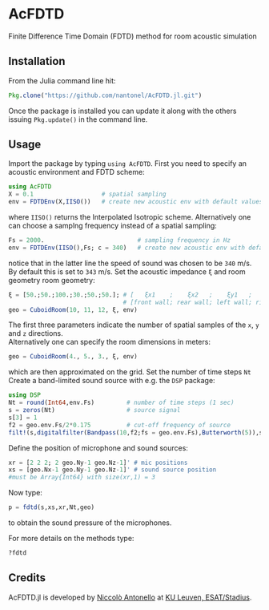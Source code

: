 # AcFDTD

Finite Difference Time Domain (FDTD) method for room acoustic simulation

## Installation

From the Julia command line hit:

```julia
Pkg.clone("https://github.com/nantonel/AcFDTD.jl.git")
```

Once the package is installed you can update it along with the others issuing `Pkg.update()` in the command line.

## Usage 

Import the package by typing `using AcFDTD`. 
First you need to specify an acoustic environment 
and FDTD scheme: 
```julia
using AcFDTD
X = 0.1                   # spatial sampling
env = FDTDEnv(X,IISO())   # create new acoustic env with default values
```
where `IISO()` returns the Interpolated Isotropic scheme.
Alternatively one can choose a samplng frequency 
instead of a spatial sampling:
```julia
Fs = 2000.                          # sampling frequency in Hz
env = FDTDEnv(IISO(),Fs; c = 340)   # create new acoustic env with default values
```
notice that in the latter line the speed of sound was 
chosen to be `340` m/s. 
By default this is set to `343` m/s.
Set the acoustic impedance `ξ` and room geometry room geometry:
```julia
ξ = [50.;50.;100.;30.;50.;50.]; # [   ξx1    ;    ξx2   ;    ξy1   ;    ξy2    ;  ξz1 ;   ξz2  ]
                                # [front wall; rear wall; left wall; right wall; floor; ceiling]
geo = CuboidRoom(10, 11, 12, ξ, env)
```
The first three parameters 
indicate the number of spatial samples 
of the `x`, `y` and `z` directions.  
Alternatively one can specify 
the room dimensions in meters:
```julia
geo = CuboidRoom(4., 5., 3., ξ, env)
```
which are then approximated on the grid.
Set the number of time steps `Nt`
Create a band-limited sound source
with e.g. the `DSP` package:
```julia
using DSP
Nt = round(Int64,env.Fs)         # number of time steps (1 sec)
s = zeros(Nt)                    # source signal
s[3] = 1
f2 = geo.env.Fs/2*0.175          # cut-off frequency of source
filt!(s,digitalfilter(Bandpass(10,f2;fs = geo.env.Fs),Butterworth(5)),s)
```
Define the position of microphone 
and sound sources:
```julia
xr = [2 2 2; 2 geo.Ny-1 geo.Nz-1]' # mic positions
xs = [geo.Nx-1 geo.Ny-1 geo.Nz-1]' # sound source position
#must be Array{Int64} with size(xr,1) = 3
```
Now type:
```julia
p = fdtd(s,xs,xr,Nt,geo)
```
to obtain the sound pressure of the microphones.

For more details on the methods type:
```julia
?fdtd
```

## Credits

AcFDTD.jl is developed by [Niccolò Antonello](http://homes.esat.kuleuven.be/~nantonel/) at [KU Leuven, ESAT/Stadius](https://www.esat.kuleuven.be/stadius/).











